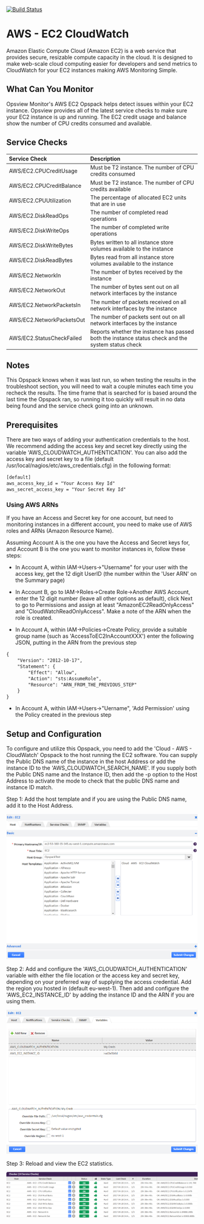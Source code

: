 [![Build Status](https://travis-ci.org/opsview/cloud-aws-ec2-cloudwatch.svg?branch=master)](https://travis-ci.org/opsview/cloud-aws-ec2-cloudwatch)

# AWS - EC2 CloudWatch

Amazon Elastic Compute Cloud (Amazon EC2) is a web service that provides secure, resizable compute capacity in the cloud. It is designed to make web-scale cloud computing easier for developers and send metrics to CloudWatch for your EC2 instances making AWS Monitoring Simple.

## What Can You Monitor

Opsview Monitor's AWS EC2 Opspack helps detect issues within your EC2 instance. Opsview provides all of the latest service checks to make sure your EC2 instance is up and running. The EC2 credit usage and balance show the number of CPU credits consumed and available.

## Service Checks

| Service Check | Description |
|:------------- |:----------- |
|AWS/EC2.CPUCreditUsage | Must be T2 instance. The number of CPU credits consumed
|AWS/EC2.CPUCreditBalance | Must be T2 instance. The number of CPU credits available
|AWS/EC2.CPUUtilization | The percentage of allocated EC2 units that are in use
|AWS/EC2.DiskReadOps | The number of completed read operations
|AWS/EC2.DiskWriteOps | The number of completed write operations
|AWS/EC2.DiskWriteBytes | Bytes written to all instance store volumes available to the instance
|AWS/EC2.DiskReadBytes | Bytes read from all instance store volumes available to the instance
|AWS/EC2.NetworkIn | The number of bytes received by the instance
|AWS/EC2.NetworkOut | The number of bytes sent out on all network interfaces by the instance
|AWS/EC2.NetworkPacketsIn | The number of packets received on all network interfaces by the instance
|AWS/EC2.NetworkPacketsOut |The number of packets sent out on all network interfaces by the instance
|AWS/EC2.StatusCheckFailed | Reports whether the instance has passed both the instance status check and the system status check
## Notes

This Opspack knows when it was last run, so when testing the results in the troubleshoot section, you will need to wait a couple minutes each time you recheck the results. The time frame that is searched for is based around the last time the Opspack ran, so running it too quickly will result in no data being found and the service check going into an unknown.

## Prerequisites

There are two ways of adding your authentication credentials to the host. We recommend adding the access key and secret key directly using the variable 'AWS_CLOUDWATCH_AUTHENTICATION'. You can also add the access key and secret key to a file (default /usr/local/nagios/etc/aws_credentials.cfg) in the following format:

```
[default]
aws_access_key_id = "Your Access Key Id"
aws_secret_access_key = "Your Secret Key Id"
```

### Using AWS ARNs

If you have an Access and Secret key for one account, but need to monitoring instances in a different account, you need to make use of AWS roles and ARNs (Amazon Resource Name).

Assuming Account A is the one you have the Access and Secret keys for, and Account B is the one you want to monitor instances in, follow these steps:

* In Account A, within IAM->Users->"Username" for your user with the access key, get the 12 digit UserID (the number within the 'User ARN' on the Summary page)

* In Account B, go to IAM->Roles->Create Role->Another AWS Account, enter the 12 digit number (leave all other options as default), click Next to go to Permissions and assign at least "AmazonEC2ReadOnlyAccess" and "CloudWatchReadOnlyAccess".  Make a note of the ARN when the role is created.

* In Account A, within IAM->Policies->Create Policy, provide a suitable group name (such as 'AccessToEC2InAccountXXX') enter the following JSON, putting in the ARN from the previous step

```
{
    "Version": "2012-10-17",
    "Statement": {
        "Effect": "Allow",
        "Action": "sts:AssumeRole",
        "Resource": "ARN_FROM_THE_PREVIOUS_STEP"
    }
}
```

* In Account A, within IAM->Users->"Uername", 'Add Permission' using the Policy created in the previous step

## Setup and Configuration

To configure and utilize this Opspack, you need to add the 'Cloud - AWS - CloudWatch' Opspack to the host running the EC2 software.
You can supply the Public DNS name of the instance in the host Address or add the instance ID to the 'AWS_CLOUDWATCH_SEARCH_NAME'. If you supply both the Public DNS name and the Instance ID, then add the -p option to the Host Address to activate the mode to check that the public DNS name and instance ID match.

Step 1: Add the host template and if you are using the Public DNS name, add it to the Host Address.

![Add host template](/docs/img/host-template.png?raw=true)

Step 2: Add and configure the 'AWS_CLOUDWATCH_AUTHENTICATION' variable with either the file location or the access key and secret key, depending on your preferred way of supplying the access credential. Add the region you hosted in (default eu-west-1).  Then add and configure the 'AWS_EC2_INSTANCE_ID' by adding the instance ID and the ARN if you are using them.

![Add variable](/docs/img/variable.png?raw=true)

Step 3: Reload and view the EC2 statistics.

![View output](/docs/img/output.png?raw=true)
